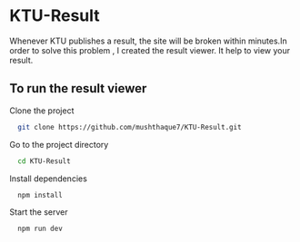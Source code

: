 
# KTU-Result

Whenever KTU publishes a result, the site will be broken within minutes.In order to solve this problem , I created the result viewer. It help to view your result.



## To run the result viewer

Clone the project

```bash
  git clone https://github.com/mushthaque7/KTU-Result.git
```
Go to the project directory

```bash
  cd KTU-Result
```

Install dependencies

```bash
  npm install
```

Start the server

```bash
  npm run dev
```

